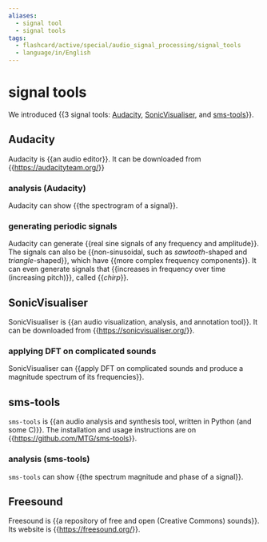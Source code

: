```yaml
---
aliases:
  - signal tool
  - signal tools
tags:
  - flashcard/active/special/audio_signal_processing/signal_tools
  - language/in/English
---
```


# signal tools

We introduced {{3 signal tools: [Audacity](#Audacity), [SonicVisualiser](#SonicVisualiser), and [sms-tools](#sms-tools)}}. <!--SR:!2025-07-10,256,330-->

## Audacity

Audacity is {{an audio editor}}. It can be downloaded from {{<https://audacityteam.org/>}} <!--SR:!2024-11-03,66,310!2024-10-31,63,310-->

### analysis (Audacity)

Audacity can show {{the spectrogram of a signal}}. <!--SR:!2024-11-09,68,329-->

### generating periodic signals

Audacity can generate {{real sine signals of any frequency and amplitude}}. The signals can also be {{non-sinusoidal, such as _sawtooth_-shaped and _triangle_-shaped}}, which have {{more complex frequency components}}. It can even generate signals that {{increases in frequency over time (increasing pitch)}}, called {{_chirp_}}. <!--SR:!2024-11-06,51,318!2025-05-06,196,338!2024-11-09,54,318!2024-11-01,48,318!2024-11-03,50,318-->

## SonicVisualiser

SonicVisualiser is {{an audio visualization, analysis, and annotation tool}}. It can be downloaded from {{<https://sonicvisualiser.org/>}}. <!--SR:!2025-06-14,236,330!2025-07-10,256,330-->

### applying DFT on complicated sounds

SonicVisualiser can {{apply DFT on complicated sounds and produce a magnitude spectrum of its frequencies}}. <!--SR:!2024-11-02,49,318-->

## sms-tools

`sms-tools` is {{an audio analysis and synthesis tool, written in Python (and some C)}}. The installation and usage instructions are on {{<https://github.com/MTG/sms-tools>}}. <!--SR:!2025-07-09,256,330!2024-11-08,71,310-->

### analysis (sms-tools)

`sms-tools` can show {{the spectrum magnitude and phase of a signal}}. <!--SR:!2024-11-12,71,329-->

## Freesound

Freesound is {{a repository of free and open (Creative Commons) sounds}}. Its website is {{<https://freesound.org/>}}. <!--SR:!2024-11-12,71,329!2024-11-13,72,329-->
